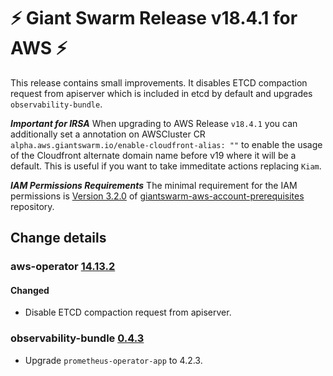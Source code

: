 # :zap: Giant Swarm Release v18.4.1 for AWS :zap:

This release contains small improvements. It disables ETCD compaction request from apiserver which is included in etcd by default and upgrades `observability-bundle`.

***Important for IRSA***
When upgrading to AWS Release `v18.4.1` you can additionally set a annotation on AWSCluster CR `alpha.aws.giantswarm.io/enable-cloudfront-alias: ""` to enable the usage of the Cloudfront alternate domain name before v19 where it will be a default. This is useful if you want to take immeditate actions replacing `Kiam`.

***IAM Permissions Requirements***
The minimal requirement for the IAM permissions is [Version 3.2.0](https://github.com/giantswarm/giantswarm-aws-account-prerequisites/blob/master/CHANGELOG.md#320---2023-04-27) of [giantswarm-aws-account-prerequisites](https://github.com/giantswarm/giantswarm-aws-account-prerequisites/) repository.

## Change details


### aws-operator [14.13.2](https://github.com/giantswarm/aws-operator/releases/tag/v14.13.2)

#### Changed
- Disable ETCD compaction request from apiserver.



### observability-bundle [0.4.3](https://github.com/giantswarm/observability-bundle/releases/tag/v0.4.3)

- Upgrade `prometheus-operator-app` to 4.2.3.



